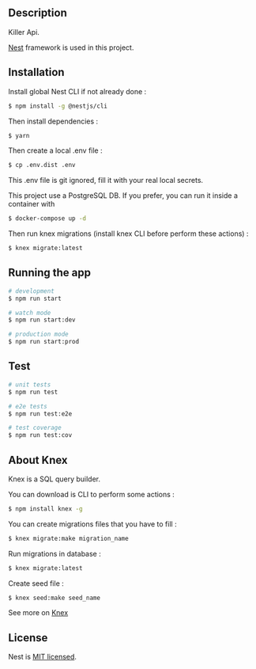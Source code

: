 ## Description

Killer Api.

[Nest](https://github.com/nestjs/nest) framework is used in this project.

## Installation

Install global Nest CLI if not already done :

```bash
$ npm install -g @nestjs/cli
```

Then install dependencies :

```bash
$ yarn
```

Then create a local .env file : 

```bash
$ cp .env.dist .env
```

This .env file is git ignored, fill it with your real local secrets.

This project use a PostgreSQL DB. If you prefer, you can run it inside a container with

```bash
$ docker-compose up -d
```

Then run knex migrations (install knex CLI before perform these actions) :

```bash
$ knex migrate:latest
```

## Running the app

```bash
# development
$ npm run start

# watch mode
$ npm run start:dev

# production mode
$ npm run start:prod
```

## Test

```bash
# unit tests
$ npm run test

# e2e tests
$ npm run test:e2e

# test coverage
$ npm run test:cov
```

## About Knex

Knex is a SQL query builder.

You can download is CLI to perform some actions :

```bash
$ npm install knex -g
```

You can create migrations files that you have to fill :
```bash
$ knex migrate:make migration_name
```

Run migrations in database :

```bash
$ knex migrate:latest
```

Create seed file :

```bash
$ knex seed:make seed_name
```

See more on [Knex](https://knexjs.org/)

## License

Nest is [MIT licensed](LICENSE).
